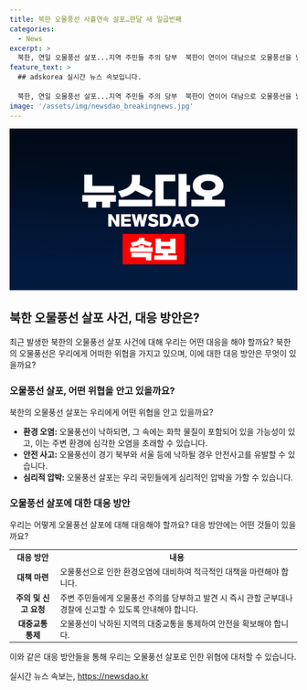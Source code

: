 ```yaml
---
title: 북한 오물풍선 사흘연속 살포…한달 새 일곱번째
categories:
  - News
excerpt: >
  북한, 연일 오물풍선 살포...지역 주민들 주의 당부  북한이 연이어 대남으로 오물풍선을 날렸다. 26일 합참은 북서풍으로 풍선이 이동 중이라고 밝혔고, 오물 주의를 당부했다. 이는 한 달 사이 일곱 번째로, 지난 24일에는 350여개를 날려 100여개가 경기 북부와 서울 등에 떨어진 사실이다. 주변 지역 주민들은 주의가 필요하다.
feature_text: >
  ## adskorea 실시간 뉴스 속보입니다.

  북한, 연일 오물풍선 살포...지역 주민들 주의 당부  북한이 연이어 대남으로 오물풍선을 날렸다. 26일 합참은 북서풍으로 풍선이 이동 중이라고 밝혔고, 오물 주의를 당부했다. 이는 한 달 사이 일곱 번째로, 지난 24일에는 350여개를 날려 100여개가 경기 북부와 서울 등에 떨어진 사실이다. 주변 지역 주민들은 주의가 필요하다.
image: '/assets/img/newsdao_breakingnews.jpg'
---
```


<p><img src="/assets/img/newsdao_breakingnews.jpg" alt="adskorea 속보" /></p>

<h2 data-ke-size="size26">북한 오물풍선 살포 사건, 대응 방안은?</h2>

<p data-ke-size="size16">최근 발생한 북한의 오물풍선 살포 사건에 대해 우리는 어떤 대응을 해야 할까요? 북한의 오물풍선은 우리에게 어떠한 위협을 가지고 있으며, 이에 대한 대응 방안은 무엇이 있을까요?</p>

<h3>오물풍선 살포, 어떤 위협을 안고 있을까요?</h3>

<p data-ke-size="size16">북한의 오물풍선 살포는 우리에게 어떤 위협을 안고 있을까요?</p>

<ul>
  <li><b>환경 오염:</b> 오물풍선이 낙하되면, 그 속에는 화학 물질이 포함되어 있을 가능성이 있고, 이는 주변 환경에 심각한 오염을 초래할 수 있습니다.</li>
  <li><b>안전 사고:</b> 오물풍선이 경기 북부와 서울 등에 낙하될 경우 안전사고를 유발할 수 있습니다.</li>
  <li><b>심리적 압박:</b> 오물풍선 살포는 우리 국민들에게 심리적인 압박을 가할 수 있습니다.</li>
</ul>

<h3>오물풍선 살포에 대한 대응 방안</h3>

<p data-ke-size="size16">우리는 어떻게 오물풍선 살포에 대해 대응해야 할까요? 대응 방안에는 어떤 것들이 있을까요?</p>

<table>
  <tr>
    <td style="text-align: center; height: 17px;"><b>대응 방안</b></td>
    <td style="text-align: center; height: 17px;"><b>내용</b></td>
  </tr>
  <tr>
    <td style="text-align: center; height: 17px;"><b>대책 마련</b></td>
    <td>오물풍선으로 인한 환경오염에 대비하여 적극적인 대책을 마련해야 합니다.</td>
  </tr>
  <tr>
    <td style="text-align: center; height: 17px;"><b>주의 및 신고 요청</b></td>
    <td>주변 주민들에게 오물풍선 주의를 당부하고 발견 시 즉시 관할 군부대나 경찰에 신고할 수 있도록 안내해야 합니다.</td>
  </tr>
  <tr>
    <td style="text-align: center; height: 17px;"><b>대중교통 통제</b></td>
    <td>오물풍선이 낙하된 지역의 대중교통을 통제하여 안전을 확보해야 합니다.</td>
  </tr>
</table>

<p data-ke-size="size16">이와 같은 대응 방안들을 통해 우리는 오물풍선 살포로 인한 위협에 대처할 수 있습니다.</p>
실시간 뉴스 속보는, <a href="https://newsdao.kr" rel="dofollow">https://newsdao.kr</a>


